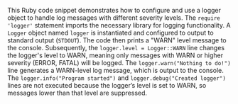 This Ruby code snippet demonstrates how to configure and use a logger object to handle log messages with different severity levels. The `require 'logger'` statement imports the necessary library for logging functionality. A `Logger` object named `logger` is instantiated and configured to output to standard output (`STDOUT`). The code then prints a "WARN" level message to the console. Subsequently, the `logger.level = Logger::WARN` line changes the logger's level to WARN, meaning only messages with WARN or higher severity (ERROR, FATAL) will be logged. The `logger.warn("Nothing to do!")` line generates a WARN-level log message, which is output to the console.  The `logger.info("Program started")` and `logger.debug("Created logger")` lines are not executed because the logger’s level is set to WARN, so messages lower than that level are suppressed.